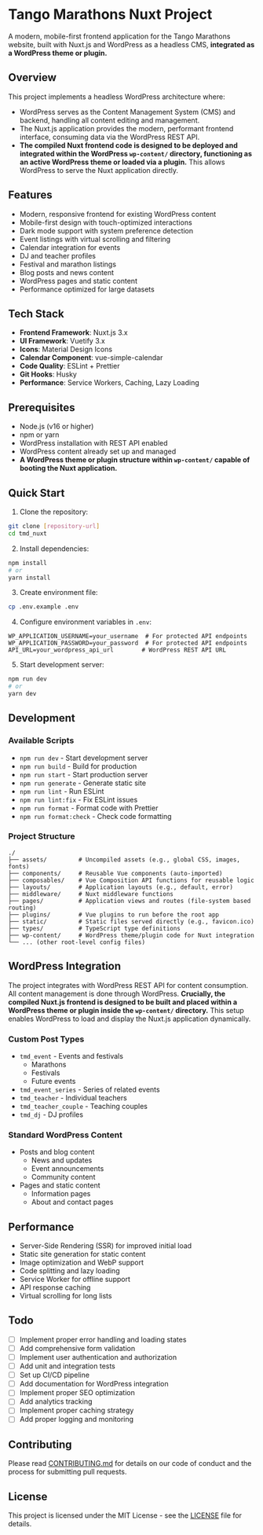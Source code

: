 # Tango Marathons Nuxt Project

A modern, mobile-first frontend application for the Tango Marathons website, built with Nuxt.js and WordPress as a headless CMS, **integrated as a WordPress theme or plugin.**

## Overview

This project implements a headless WordPress architecture where:

- WordPress serves as the Content Management System (CMS) and backend, handling all content editing and management.
- The Nuxt.js application provides the modern, performant frontend interface, consuming data via the WordPress REST API.
- **The compiled Nuxt frontend code is designed to be deployed and integrated within the WordPress `wp-content/` directory, functioning as an active WordPress theme or loaded via a plugin.** This allows WordPress to serve the Nuxt application directly.

## Features

- Modern, responsive frontend for existing WordPress content
- Mobile-first design with touch-optimized interactions
- Dark mode support with system preference detection
- Event listings with virtual scrolling and filtering
- Calendar integration for events
- DJ and teacher profiles
- Festival and marathon listings
- Blog posts and news content
- WordPress pages and static content
- Performance optimized for large datasets

## Tech Stack

- **Frontend Framework**: Nuxt.js 3.x
- **UI Framework**: Vuetify 3.x
- **Icons**: Material Design Icons
- **Calendar Component**: vue-simple-calendar
- **Code Quality**: ESLint + Prettier
- **Git Hooks**: Husky
- **Performance**: Service Workers, Caching, Lazy Loading

## Prerequisites

- Node.js (v16 or higher)
- npm or yarn
- WordPress installation with REST API enabled
- WordPress content already set up and managed
- **A WordPress theme or plugin structure within `wp-content/` capable of booting the Nuxt application.**

## Quick Start

1. Clone the repository:

```bash
git clone [repository-url]
cd tmd_nuxt
```

2. Install dependencies:

```bash
npm install
# or
yarn install
```

3. Create environment file:

```bash
cp .env.example .env
```

4. Configure environment variables in `.env`:

```
WP_APPLICATION_USERNAME=your_username  # For protected API endpoints
WP_APPLICATION_PASSWORD=your_password  # For protected API endpoints
API_URL=your_wordpress_api_url        # WordPress REST API URL
```

5. Start development server:

```bash
npm run dev
# or
yarn dev
```

## Development

### Available Scripts

- `npm run dev` - Start development server
- `npm run build` - Build for production
- `npm run start` - Start production server
- `npm run generate` - Generate static site
- `npm run lint` - Run ESLint
- `npm run lint:fix` - Fix ESLint issues
- `npm run format` - Format code with Prettier
- `npm run format:check` - Check code formatting

### Project Structure

```
./
├── assets/         # Uncompiled assets (e.g., global CSS, images, fonts)
├── components/     # Reusable Vue components (auto-imported)
├── composables/    # Vue Composition API functions for reusable logic
├── layouts/        # Application layouts (e.g., default, error)
├── middleware/     # Nuxt middleware functions
├── pages/          # Application views and routes (file-system based routing)
├── plugins/        # Vue plugins to run before the root app
├── static/         # Static files served directly (e.g., favicon.ico)
├── types/          # TypeScript type definitions
├── wp-content/     # WordPress theme/plugin code for Nuxt integration
└── ... (other root-level config files)
```

## WordPress Integration

The project integrates with WordPress REST API for content consumption. All content management is done through WordPress. **Crucially, the compiled Nuxt.js frontend is designed to be built and placed within a WordPress theme or plugin inside the `wp-content/` directory.** This setup enables WordPress to load and display the Nuxt.js application dynamically.

### Custom Post Types

- `tmd_event` - Events and festivals
  - Marathons
  - Festivals
  - Future events
- `tmd_event_series` - Series of related events
- `tmd_teacher` - Individual teachers
- `tmd_teacher_couple` - Teaching couples
- `tmd_dj` - DJ profiles

### Standard WordPress Content

- Posts and blog content
  - News and updates
  - Event announcements
  - Community content
- Pages and static content
  - Information pages
  - About and contact pages

## Performance

- Server-Side Rendering (SSR) for improved initial load
- Static site generation for static content
- Image optimization and WebP support
- Code splitting and lazy loading
- Service Worker for offline support
- API response caching
- Virtual scrolling for long lists

## Todo

- [ ] Implement proper error handling and loading states
- [ ] Add comprehensive form validation
- [ ] Implement user authentication and authorization
- [ ] Add unit and integration tests
- [ ] Set up CI/CD pipeline
- [ ] Add documentation for WordPress integration
- [ ] Implement proper SEO optimization
- [ ] Add analytics tracking
- [ ] Implement proper caching strategy
- [ ] Add proper logging and monitoring

## Contributing

Please read [CONTRIBUTING.md](CONTRIBUTING.md) for details on our code of conduct and the process for submitting pull requests.

## License

This project is licensed under the MIT License - see the [LICENSE](LICENSE) file for details.
